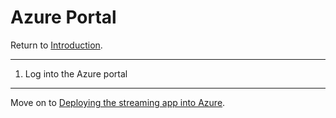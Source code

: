 # Azure Portal
Return to [Introduction](../ReadMe.md).



---



1. Log into the Azure portal



---



Move on to [Deploying the streaming app into Azure](ACI.md).
